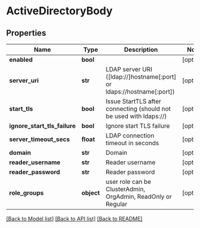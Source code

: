 # ActiveDirectoryBody

## Properties
Name | Type | Description | Notes
------------ | ------------- | ------------- | -------------
**enabled** | **bool** |  | [optional] 
**server_uri** | **str** | LDAP server URI ([ldap://]hostname[:port] or ldaps://hostname[:port]) | [optional] 
**start_tls** | **bool** | Issue StartTLS after connecting (should not be used with ldaps://) | [optional] 
**ignore_start_tls_failure** | **bool** | Ignore start TLS failure | [optional] 
**server_timeout_secs** | **float** | LDAP connection timeout in seconds | [optional] 
**domain** | **str** | Domain | [optional] 
**reader_username** | **str** | Reader username | [optional] 
**reader_password** | **str** | Reader password | [optional] 
**role_groups** | **object** | user role can be ClusterAdmin, OrgAdmin, ReadOnly or Regular | [optional] 

[[Back to Model list]](../README.md#documentation-for-models) [[Back to API list]](../README.md#documentation-for-api-endpoints) [[Back to README]](../README.md)

